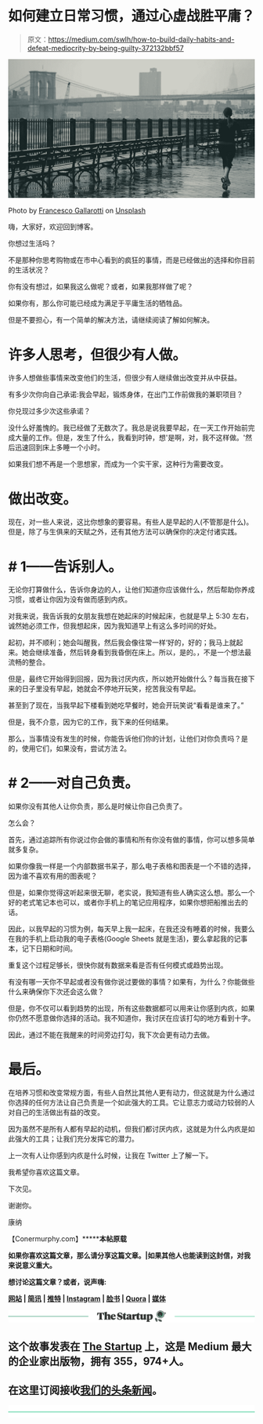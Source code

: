 # 如何建立日常习惯，通过心虚战胜平庸？

> 原文：<https://medium.com/swlh/how-to-build-daily-habits-and-defeat-mediocrity-by-being-guilty-372132bbf57>

![](img/5cae52f2c33a04a14e0e966f5ad0b35b.png)

Photo by [Francesco Gallarotti](https://unsplash.com/photos/Zp-wTck-3Zw?utm_source=unsplash&utm_medium=referral&utm_content=creditCopyText) on [Unsplash](https://unsplash.com/search/photos/habit?utm_source=unsplash&utm_medium=referral&utm_content=creditCopyText)

嗨，大家好，欢迎回到博客。

你想过生活吗？

不是那种你思考购物或在市中心看到的疯狂的事情，而是已经做出的选择和你目前的生活状况？

你有没有想过，如果我这么做呢？或者，如果我那样做了呢？

如果你有，那么你可能已经成为满足于平庸生活的牺牲品。

但是不要担心，有一个简单的解决方法，请继续阅读了解如何解决。

# 许多人思考，但很少有人做。

许多人想做些事情来改变他们的生活，但很少有人继续做出改变并从中获益。

有多少次你向自己承诺:我会早起，锻炼身体，在出门工作前做我的兼职项目？

你兑现过多少次这些承诺？

没什么好羞愧的。我已经做了无数次了。我总是说我要早起，在一天工作开始前完成大量的工作。但是，发生了什么，我看到时钟，想'是啊，对，我不这样做。'然后迅速回到床上多睡一个小时。

如果我们想不再是一个思想家，而成为一个实干家，这种行为需要改变。

# 做出改变。

现在，对一些人来说，这比你想象的要容易。有些人是早起的人(不管那是什么)。但是，除了与生俱来的天赋之外，还有其他方法可以确保你的决定付诸实践。

# # 1——告诉别人。

无论你打算做什么，告诉你身边的人，让他们知道你应该做什么，然后帮助你养成习惯，或者让你因为没有做而感到内疚。

对我来说，我告诉我的女朋友我想在她起床的时候起床，也就是早上 5:30 左右，诚然她必须工作，但我想起床，因为我知道早上有这么多时间的好处。

起初，并不顺利；她会叫醒我，然后我会像往常一样‘好的，好的；我马上就起来。她会继续准备，然后转身看到我昏倒在床上。所以，是的。，不是一个想法最流畅的整合。

但是，最终它开始得到回报，因为我讨厌内疚，所以她开始做什么？每当我在接下来的日子里没有早起，她就会不停地开玩笑，挖苦我没有早起。

甚至到了现在，当我早起下楼看到她吃早餐时，她会开玩笑说“看看是谁来了。”

但是，我不介意，因为它的工作，我下来的任何结果。

那么，当事情没有发生的时候，你能告诉他们你的计划，让他们对你负责吗？是的，使用它们，如果没有，尝试方法 2。

# # 2——对自己负责。

如果你没有其他人让你负责，那么是时候让你自己负责了。

怎么会？

首先，通过追踪所有你说过你会做的事情和所有你没有做的事情，你可以想多简单就多复杂。

如果你像我一样是一个内部数据书呆子，那么电子表格和图表是一个不错的选择，因为谁不喜欢有用的图表呢？

但是，如果你觉得这听起来很无聊，老实说，我知道有些人确实这么想。那么一个好的老式笔记本也可以，或者你手机上的笔记应用程序，如果你想把船推出去的话。

因此，以我早起的习惯为例，每天早上我一起床，在我还没有睡着的时候，我要么在我的手机上启动我的电子表格(Google Sheets 就是生活)，要么拿起我的记事本，记下日期和时间。

重复这个过程足够长，很快你就有数据来看是否有任何模式或趋势出现。

有没有哪一天你不早起或者没有做你说过要做的事情？如果有，为什么？你能做些什么来确保你下次还会这么做？

但是，你不仅可以看到趋势的出现，所有这些数据都可以用来让你感到内疚，如果你仍然不愿意做你选择的活动。我不知道你，我讨厌在应该打勾的地方看到十字。

因此，通过不能在我醒来的时间旁边打勾，我下次会更有动力去做。

# 最后。

在培养习惯和改变常规方面，有些人自然比其他人更有动力，但这就是为什么通过你选择的任何方法让自己负责是一个如此强大的工具。它让意志力或动力较弱的人对自己的生活做出有益的改变。

因为虽然不是所有人都有早起的动机，但我们都讨厌内疚，这就是为什么内疚是如此强大的工具；让我们充分发挥它的潜力。

上一次有人让你感到内疚是什么时候，让我在 Twitter 上了解一下。

我希望你喜欢这篇文章。

下次见。

谢谢你。

康纳

【Conermurphy.com】[](http://conermurphy.com)*******本帖原载**

**如果你喜欢这篇文章，那么请分享这篇文章。|如果其他人也能读到这封信，对我来说意义重大。**

**想讨论这篇文章？或者，说声嗨:**

**[网站](https://conermurphy.com/) | [简讯](https://www.getrevue.co%2Fprofile%2Fconermurphy/) | [推特](https://twitter.com/ConerMMurphy) | [Instagram](https://www.instagram.com/conermurphy/) | [脸书](https://www.facebook.com/ConerMMurphy/) | [Quora](https://www.quora.com/profile/Coner-Murphy) | [媒体](/@conermurphy)**

**[![](img/308a8d84fb9b2fab43d66c117fcc4bb4.png)](https://medium.com/swlh)**

## **这个故事发表在 [The Startup](https://medium.com/swlh) 上，这是 Medium 最大的企业家出版物，拥有 355，974+人。**

## **在这里订阅接收[我们的头条新闻](http://growthsupply.com/the-startup-newsletter/)。**

**[![](img/b0164736ea17a63403e660de5dedf91a.png)](https://medium.com/swlh)**